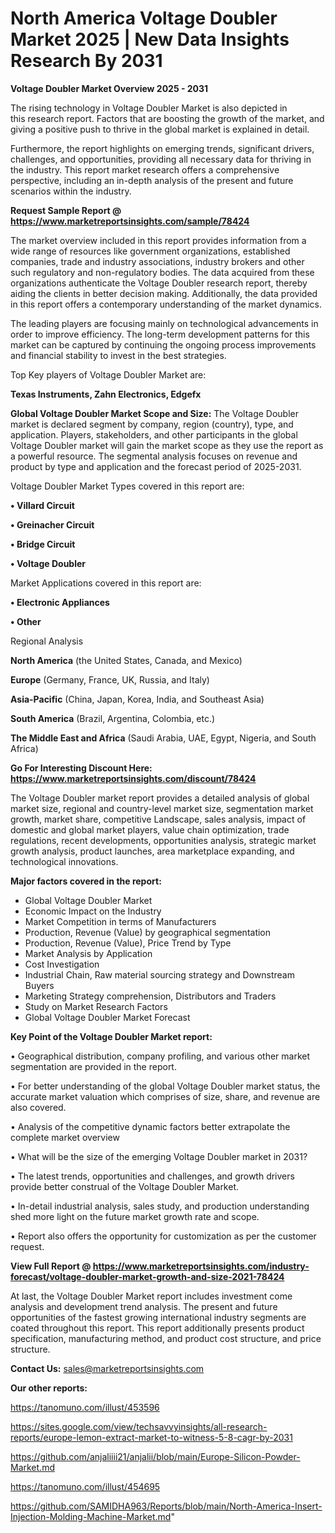 # North America Voltage Doubler Market 2025 | New Data Insights Research By 2031

<Strong> Voltage Doubler Market Overview 2025 - 2031</strong>

The rising technology in Voltage Doubler Market is also depicted in this research report. Factors that are boosting the growth of the market, and giving a positive push to thrive in the global market is explained in detail.

Furthermore, the report highlights on emerging trends, significant drivers, challenges, and opportunities, providing all necessary data for thriving in the industry. This report market research offers a comprehensive perspective, including an in-depth analysis of the present and future scenarios within the industry.

<strong>Request Sample Report @ <a href=https://www.marketreportsinsights.com/sample/78424>https://www.marketreportsinsights.com/sample/78424</a></strong>

The market overview included in this report provides information from a wide range of resources like government organizations, established companies, trade and industry associations, industry brokers and other such regulatory and non-regulatory bodies. The data acquired from these organizations authenticate the Voltage Doubler research report, thereby aiding the clients in better decision making. Additionally, the data provided in this report offers a contemporary understanding of the market dynamics.

The leading players are focusing mainly on technological advancements in order to improve efficiency. The long-term development patterns for this market can be captured by continuing the ongoing process improvements and financial stability to invest in the best strategies.

Top Key players of Voltage Doubler Market are:

<strong>Texas Instruments, Zahn Electronics, Edgefx</strong>

<strong><b>Global Voltage Doubler Market Scope and Size:</b></strong>
The Voltage Doubler market is declared segment by company, region (country), type, and application. Players, stakeholders, and other participants in the global Voltage Doubler market will gain the market scope as they use the report as a powerful resource. The segmental analysis focuses on revenue and product by type and application and the forecast period of 2025-2031.

Voltage Doubler Market Types covered in this report are:

<strong>• Villard Circuit

• Greinacher Circuit

• Bridge Circuit

• Voltage Doubler</strong>

Market Applications covered in this report are:

<strong>• Electronic Appliances

• Other</strong> 

Regional Analysis

<strong>North America</strong> (the United States, Canada, and Mexico)

<strong>Europe</strong> (Germany, France, UK, Russia, and Italy)

<strong>Asia-Pacific</strong> (China, Japan, Korea, India, and Southeast Asia)

<strong>South America</strong> (Brazil, Argentina, Colombia, etc.)

<strong>The Middle East and Africa</strong> (Saudi Arabia, UAE, Egypt, Nigeria, and South Africa)

<strong>Go For Interesting Discount Here: <a href=https://www.marketreportsinsights.com/discount/78424>https://www.marketreportsinsights.com/discount/78424</a></strong>

The Voltage Doubler market report provides a detailed analysis of global market size, regional and country-level market size, segmentation market growth, market share, competitive Landscape, sales analysis, impact of domestic and global market players, value chain optimization, trade regulations, recent developments, opportunities analysis, strategic market growth analysis, product launches, area marketplace expanding, and technological innovations.

<strong><b>Major factors covered in the report:</b></strong>
<ul>
  <li>Global Voltage Doubler Market </li>
  <li>Economic Impact on the Industry</li>
  <li>Market Competition in terms of Manufacturers</li>
  <li>Production, Revenue (Value) by geographical segmentation</li>
  <li>Production, Revenue (Value), Price Trend by Type</li>
  <li>Market Analysis by Application</li>
  <li>Cost Investigation</li>
  <li>Industrial Chain, Raw material sourcing strategy and Downstream Buyers</li>
  <li>Marketing Strategy comprehension, Distributors and Traders</li>
  <li>Study on Market Research Factors</li>
  <li>Global Voltage Doubler Market Forecast</li>
</ul>

<strong><b>Key Point of the Voltage Doubler Market report:</b></strong>

• Geographical distribution, company profiling, and various other market segmentation are provided in the report.

• For better understanding of the global Voltage Doubler market status, the accurate market valuation which comprises of size, share, and revenue are also covered.

• Analysis of the competitive dynamic factors better extrapolate the complete market overview

• What will be the size of the emerging Voltage Doubler market in 2031?

• The latest trends, opportunities and challenges, and growth drivers provide better construal of the Voltage Doubler Market.

• In-detail industrial analysis, sales study, and production understanding shed more light on the future market growth rate and scope.

• Report also offers the opportunity for customization as per the customer request.

<strong><b>View Full Report @ <a href=https://www.marketreportsinsights.com/industry-forecast/voltage-doubler-market-growth-and-size-2021-78424>https://www.marketreportsinsights.com/industry-forecast/voltage-doubler-market-growth-and-size-2021-78424</a></b></strong>


At last, the Voltage Doubler Market report includes investment come analysis and development trend analysis. The present and future opportunities of the fastest growing international industry segments are coated throughout this report. This report additionally presents product specification, manufacturing method, and product cost structure, and price structure.

<strong>Contact Us:</strong>
sales@marketreportsinsights.com

<strong>Our other reports:</strong>

<a href=https://tanomuno.com/illust/453596>https://tanomuno.com/illust/453596</a>

<a href=https://sites.google.com/view/techsavvyinsights/all-research-reports/europe-lemon-extract-market-to-witness-5-8-cagr-by-2031>https://sites.google.com/view/techsavvyinsights/all-research-reports/europe-lemon-extract-market-to-witness-5-8-cagr-by-2031</a>

<a href=https://github.com/anjaliiii21/anjalii/blob/main/Europe-Silicon-Powder-Market.md>https://github.com/anjaliiii21/anjalii/blob/main/Europe-Silicon-Powder-Market.md</a>

<a href=https://tanomuno.com/illust/454695>https://tanomuno.com/illust/454695</a>

<a href=https://github.com/SAMIDHA963/Reports/blob/main/North-America-Insert-Injection-Molding-Machine-Market.md>https://github.com/SAMIDHA963/Reports/blob/main/North-America-Insert-Injection-Molding-Machine-Market.md</a>"

